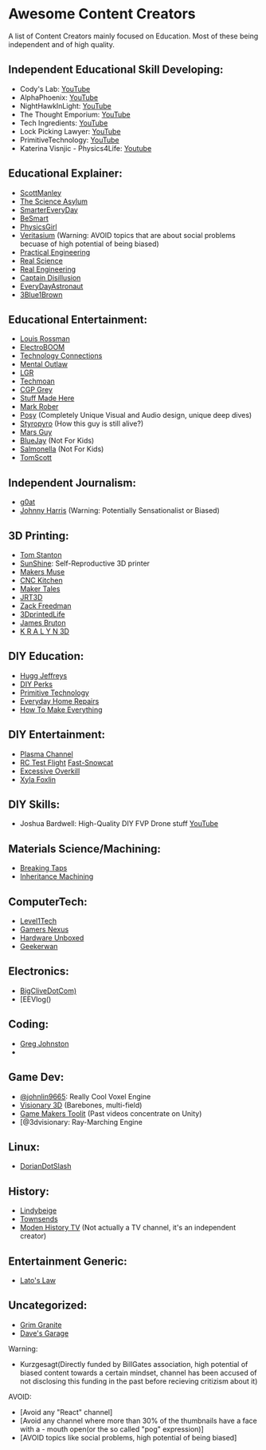 # Awesome Content Creators
A list of Content Creators mainly focused on Education. Most of these being independent and of high quality.

## Independent Educational Skill Developing:
- Cody's Lab: [YouTube](https://www.youtube.com/@theCodyReeder)
- AlphaPhoenix: [YouTube](https://www.youtube.com/@AlphaPhoenixChannel)
- NightHawkInLight: [YouTube](https://www.youtube.com/@Nighthawkinlight)
- The Thought Emporium: [YouTube](https://www.youtube.com/@thethoughtemporium)
- Tech Ingredients: [YouTube](https://www.youtube.com/@TechIngredients)
- Lock Picking Lawyer: [YouTube](https://www.youtube.com/@lockpickinglawyer)
- PrimitiveTechnology: [YouTube](https://www.youtube.com/@primitivetechnology9550)
- Katerina Visnjic - Physics4Life: [Youtube](https://www.youtube.com/@Physics4Life)

## Educational Explainer:
- [ScottManley](https://www.youtube.com/@scottmanley)
- [The Science Asylum](https://www.youtube.com/@ScienceAsylum)
- [SmarterEveryDay](https://www.youtube.com/@smartereveryday)
- [BeSmart](https://www.youtube.com/@besmart)
- [PhysicsGirl](https://www.youtube.com/@physicsgirl)
- [Veritasium](https://www.youtube.com/@veritasium) (Warning: AVOID topics that are about social problems becuase of high potential of being biased)
- [Practical Engineering](https://www.youtube.com/@PracticalEngineeringChannel)
- [Real Science](https://www.youtube.com/@realscience)
- [Real Engineering](https://www.youtube.com/@RealEngineering)
- [Captain Disillusion](https://www.youtube.com/@CaptainDisillusion)
- [EveryDayAstronaut](https://www.youtube.com/@EverydayAstronaut)
- [3Blue1Brown](https://www.youtube.com/@3blue1brown)

## Educational Entertainment:
- [Louis Rossman](https://www.youtube.com/@rossmanngroup)
- [ElectroBOOM]()
- [Technology Connections]()
- [Mental Outlaw]()
- [LGR]()
- [Techmoan]()
- [CGP Grey]()
- [Stuff Made Here]()
- [Mark Rober]()
- [Posy]() (Completely Unique Visual and Audio design, unique deep dives)
- [Styropyro]() (How this guy is still alive?)
- [Mars Guy]()
- [BlueJay]() (Not For Kids)
- [Salmonella]() (Not For Kids)
- [TomScott]()


## Independent Journalism:
- [g0at]()
- [Johnny Harris]() (Warning: Potentially Sensationalist or Biased)

## 3D Printing:
- [Tom Stanton]()
- [SunShine](): Self-Reproductive 3D printer
- [Makers Muse]()
- [CNC Kitchen]()
- [Maker Tales]()
- [JRT3D]()
- [Zack Freedman]()
- [3DprintedLife]()
- [James Bruton]()
- [K R A L Y N 3D]()
  
## DIY Education:
- [Hugg Jeffreys]()
- [DIY Perks]()
- [Primitive Technology]()
- [Everyday Home Repairs]()
- [How To Make Everything]()

## DIY Entertainment:
- [Plasma Channel]()
- [RC Test Flight]() [Fast-Snowcat](https://www.youtube.com/watch?v=W5nBqzW9lXY)
- [Excessive Overkill]()
- [Xyla Foxlin](https://www.youtube.com/@xylafoxlin)

## DIY Skills:
- Joshua Bardwell: High-Quality DIY FVP Drone stuff [YouTube](https://www.youtube.com/@JoshuaBardwell)

## Materials Science/Machining:
- [Breaking Taps]()
- [Inheritance Machining]()

## ComputerTech:
- [Level1Tech]()
- [Gamers Nexus]()
- [Hardware Unboxed]()
- [Geekerwan]()

## Electronics:
- [BigCliveDotCom)]()
- [EEVlog()

## Coding:
- [Greg Johnston]()
- 
## Game Dev:
- [@johnlin9665](): Really Cool Voxel Engine
- [Visionary 3D]() (Barebones, multi-field)
- [Game Makers Toolit]() (Past videos concentrate on Unity)
- [@3dvisionary: Ray-Marching Engine

## Linux:
- [DorianDotSlash]()

## History:
- [Lindybeige]()
- [Townsends]()
- [Moden History TV]() (Not actually a TV channel, it's an independent creator)

## Entertainment Generic:
- [Lato's Law]()

## Uncategorized:
-  [Grim Granite]()
-  [Dave's Garage]()



Warning:
- Kurzgesagt(Directly funded by BillGates association, high potential of biased content towards a certain mindset, channel has been accused of not disclosing this funding in the past before recieving critizism about it)

AVOID:
- [Avoid any "React" channel]
- [Avoid any channel where more than 30% of the thumbnails have a face with a - mouth open(or the so called "pog" expression)]
- [AVOID topics like social problems, high potential of being biased]
